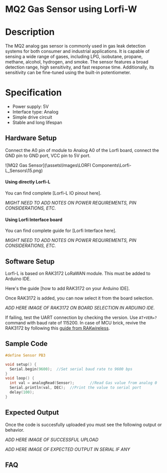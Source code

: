 # MQ2 Gas Sensor using Lorfi-W

# Description

The MQ2 analog gas sensor is commonly used in gas leak detection systems for both consumer and industrial applications. It is capable of sensing a wide range of gases, including LPG, isobutane, propane, methane, alcohol, hydrogen, and smoke. The sensor features a broad detection range, high sensitivity, and fast response time. Additionally, its sensitivity can be fine-tuned using the built-in potentiometer.

# Specification

- Power supply: 5V
- Interface type: Analog
- Simple drive circuit
- Stable and long lifespan

## Hardware Setup

Connect the A0 pin of module to Analog A0 of the Lorfi board, connect the GND pin to GND port, VCC pin to 5V port.

![MQ2 Gas Sensor](\assets\Images\LORFI Components\Lorfi-L_Sensors\15.png)

#### Using directly Lorfi-L

You can find complete [Lorfi-L IO pinout here].

*MIGHT NEED TO ADD NOTES ON POWER REQUIREMENTS, PIN CONSIDERATIONS, ETC.*

#### Using Lorfi Interface board

You can find complete guide for [Lorfi Interface here].

*MIGHT NEED TO ADD NOTES ON POWER REQUIREMENTS, PIN CONSIDERATIONS, ETC.*

## Software Setup

Lorfi-L is based on RAK3172 LoRaWAN module. This must be added to Arduino IDE.

Here's the guide [how to add RAK3172 on your Arduino IDE].

Once RAK3172 is added, you can now select it from the board selection.

*ADD HERE IMAGE OF RAK3172 ON BOARD SELECTION IN ARDUINO IDE.*

If failing, test the UART connection by checking the version. Use `AT+VER=?` command with baud rate of 115200. In case of MCU brick, revive the RAK3172 by following this [guide from RAKwireless](https://learn.rakwireless.com/hc/en-us/articles/26687606549911-How-To-Guide-STM32CubeProgrammer-for-RAK-Modules).

## **Sample Code**
```c
#define Sensor PB3

void setup() {
  Serial.begin(9600);  //Set serial baud rate to 9600 bps
}
void loop() {
  int val = analogRead(Sensor);       //Read Gas value from analog 0
  Serial.println(val, DEC);  //Print the value to serial port
  delay(100);
}
```

## Expected Output

Once the code is succesfully uploaded you must see the following output or behavior.

*ADD HERE IMAGE OF SUCCESSFUL UPLOAD*

*ADD HERE IMAGE OF EXPECTED OUTPUT IN SERIAL IF ANY*

## FAQ
